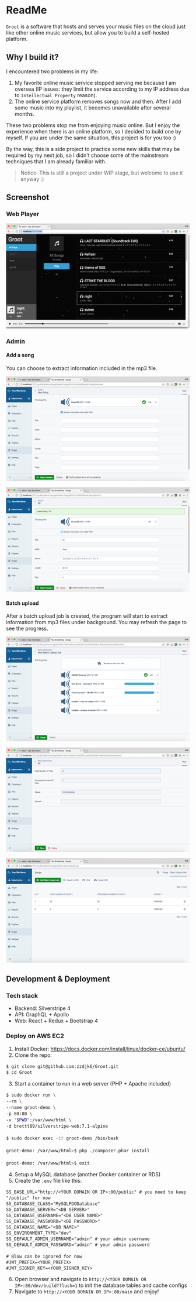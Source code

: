 # ReadMe

`Groot` is a software that hosts and serves your music files on the cloud just like other online music services, but allow you to build a self-hosted platform.

## Why I build it?

I encountered two problems in my life:

1. My favorite online music service stopped serving me because I am oversea (IP issues: they limit the service according to my IP address due to `Intellectual Property` reason).
2. The online service platform removes songs now and then. After I add some music into my playlist, it becomes unavailable after several months.

These two problems stop me from enjoying music online. But I enjoy the experience when there is an online platform, so I decided to build one by myself. If you are under the same situation, this project is for you too :)

By the way, this is a side project to practice some new skills that may be required by my next job, so I didn't choose some of the mainstream techniques that I am already familiar with. 

> Notice: This is still a project under WIP stage, but welcome to use it anyway :)

## Screenshot

### Web Player

![e3a4002b.png](README.assets/e3a4002b.png)

### Admin

#### Add a song

You can choose to extract information included in the mp3 file.

![24592e56.png](README.assets/24592e56.png)

![eae91ee4.png](README.assets/eae91ee4.png)

#### Batch upload

After a batch upload job is created, the program will start to extract information from mp3 files under background. You may refresh the page to see the progress.

![13e708bd.png](README.assets/13e708bd.png)

![47fd0a46.png](README.assets/47fd0a46.png)

![4e730df9.png](README.assets/4e730df9.png)

## Development & Deployment

### Tech stack

- Backend: Silverstripe 4
- API: GraphQL + Apollo
- Web: React + Redux + Bootstrap 4

### Deploy on AWS EC2

1. Install Docker: https://docs.docker.com/install/linux/docker-ce/ubuntu/
2. Clone the repo:
```bash
$ git clone git@github.com:zzdjk6/Groot.git
$ cd Groot
```
3. Start a container to run in a web server (PHP + Apache included)
```bash
$ sudo docker run \
--rm \
--name groot-demo \
-p 80:80 \
-v "$PWD":/var/www/html \
-d brettt89/silverstripe-web:7.1-alpine

$ sudo docker exec -it groot-demo /bin/bash

groot-demo: /var/www/html>$ php ./composer.phar install

groot-demo: /var/www/html>$ exit
```
4. Setup a MySQL database (another Docker container or RDS)
5. Create the `.env` file like this:
```
SS_BASE_URL="http://<YOUR DOMAIN OR IP>:80/public" # you need to keep "/public" for now
SS_DATABASE_CLASS="MySQLPDODatabase"
SS_DATABASE_SERVER="<DB SERVER>"
SS_DATABASE_USERNAME="<DB USER NAME>"
SS_DATABASE_PASSWORD="<DB PASSWORD>"
SS_DATABASE_NAME="<DB NAME>"
SS_ENVIRONMENT_TYPE="dev"
SS_DEFAULT_ADMIN_USERNAME="admin" # your admin username
SS_DEFAULT_ADMIN_PASSWORD="admin" # your admin password

# Blow can be ignored for now
#JWT_PREFIX=<YOUR_PREFIX>
#JWT_SIGNER_KEY=<YOUR_SIGNER_KEY>
```
6. Open browser and navigate to `http://<YOUR DOMAIN OR IP>:80/dev/build?flush=1` to init the database tables and cache configs
7. Navigate to `http://<YOUR DOMAIN OR IP>:80/main` and enjoy!